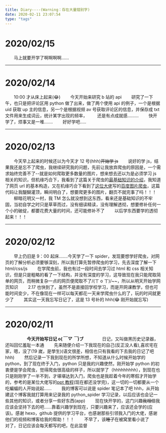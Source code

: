 ```yaml
---
title: Diary----(Warning：存在大量错别字)
date: 2020-02-11 23:07:54
type: "tags"
---
```


# 2020/02/15
&emsp;&emsp;马上就要开学了啊啊啊啊......


----

# 2020/02/14

&emsp;&emsp;10:00 才从床上起来(😂)
&emsp;&emsp;今天开始来研究 b 站的 api
&emsp;&emsp;研究了一下午，也只是把评论区用 python 做了出来，做了两个使用 api 的例子，一个是根据 uid 获取 up 主的信息，另一个是根据视频 av 号获取评论区的信息，并保存成 txt 文件用来生成词云，统计某字出现的频率，
&emsp;&emsp;还是有点成就感.........
&emsp;&emsp;快开学了，烦事又是一堆.......
&emsp;&emsp;好好学吧.....

---

# 2020/02/13

&emsp;&emsp;今天早上起来的时候还以为今天才 12 号(hhh)~~开始学 js~~
&emsp;&emsp;说好的学 js，结果我还是忘不了爬虫，我继续研究我的问题，先前让我放弃爬虫的原因是，一个需求始终完善不了--就是如何爬取更多数量的图片，想来想去还以为是必须学习 js 相关的知识，但机缘巧合下，我看到了这篇关于爬虫的[最基础知识的介绍](https://www.cnblogs.com/angle6-liu/p/10459132.html)，我知道了网页 url 的基本构造，又在机缘巧合下看到了[这位大佬](https://blog.csdn.net/qq_40774175)写的[百度图片爬虫](https://blog.csdn.net/qq_40774175/article/details/81273198)，这篇代码让我醍醐灌顶，瞬间明白了，想要爬更多的图片，翻页不就完事了吗！！！
&emsp;&emsp;柳暗花明又一村，我 TM 怎么就没想到这东西，看来还是基础知识的不牢固，当初自学之时只是草草而过，没有细读精读，没有理解透彻，想要修补任何一个小的破绽，都要花费大量的时间，还可能修补不了
&emsp;&emsp;以后学东西要学的透彻起来！！！

---

# 2020/02/12

&emsp;&emsp;早上仍旧是 9：00 起床.......今天学了一下 spider，发现要想学好爬虫，对网页的了解分析必须要够深刻，所以我打算先暂停爬虫的学习，先去深度了解一下 html/css/js
&emsp;&emsp;在学爬虫前，我也有过一段时间去学习过 html 和 css 相关知识，但是只是粗略的看了一下结构，并没有深度的学习，这导致现在我只能爬取简单的网页，而稍微复杂一点的网页便爬取不了/(ㄒ o ㄒ)/~~，所以从明天开始学网页知识
&emsp;&emsp;2.17 也快到了，虽然不是直接回学校学习，而是开网课教学，但也可能时间变少，不在像现在一样可以每天都花一天来学爬虫什么的了，玩的时间就更少了
&emsp;&emsp;其实这一天我忘写日记了，这是 13 号补的 hhh(😂 刚开始就忘写)

---

# 2020/02/11

&emsp;&emsp;&emsp;&emsp;&emsp;**今天开始写日记 o(_￣ ▽ ￣_)ブ**
&emsp;&emsp;&emsp;&emsp;日记，又叫做黑历史记录器，还叫回忆羞耻一本通
&emsp;&emsp;先来随便介绍一下我现在的自己(反正没人看),喜欢宅在家，嗯，没了(19 嵗，是學生)(语文很差，相信也只有我看的下去我的日记了吧 hhh)
&emsp;&emsp;然后记录一下我到现在的所学所想，不知道从什么时候开始学的 python，到了现在终于入门，python 只是我的兴趣使然，刚开始学 python 的初衷便是学会爬虫，觉得爬虫很高级的样子，所以就学了（hhhhhhhhh），到现在也只是刚刚学了一半不到，才堪堪达到入门，爬虫也是我趁着今年的寒假才开始学的，参考的是某位大佬写的[ppt 教程](https://github.com/kingname/SourceCodeOfBook)(现在都还没学完)，这一切的一切都要从一个吃蝙蝠的人开始说起......
&emsp;&emsp;我的博客可以说是 spider 笔记本了吧 hhh，从开始建这个博客我就打算用来记录我的 python_spider 学习记录，以后应该也会记一些其他的知识，或者分享一些好东西(app)
&emsp;&emsp;现在快开学的，这门兴趣~~我相信~~我应该会坚持下去的吧......靠着兴趣学到现在，只要兴趣来了，应该还会学的(应该)。感谢 hexo，github 提供的学习平台，也感谢那些引领我入门的大佬，感谢他们的视频和博客给我的帮助！！！
&emsp;&emsp;不早了，该~~睡了~~在被窝里看小说了
&emsp;&emsp;对了，日记应该会每天都写的吧，在此监督
